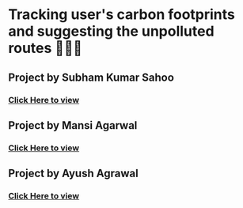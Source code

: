 # Tracking user's carbon footprints and suggesting the unpolluted routes 🌲👣🌳

## Project by Subham Kumar Sahoo 
### [Click Here to view](https://github.com/incubateindia/track-unpolluted-routes/tree/master/SubhamKumarSahoo)

## Project by Mansi Agarwal
### [Click Here to view](https://github.com/incubateindia/track-unpolluted-routes/tree/master/MansiAgarwal)

## Project by Ayush Agrawal
### [Click Here to view](https://github.com/incubateindia/track-unpolluted-routes/tree/master/AyushAgrawal)
